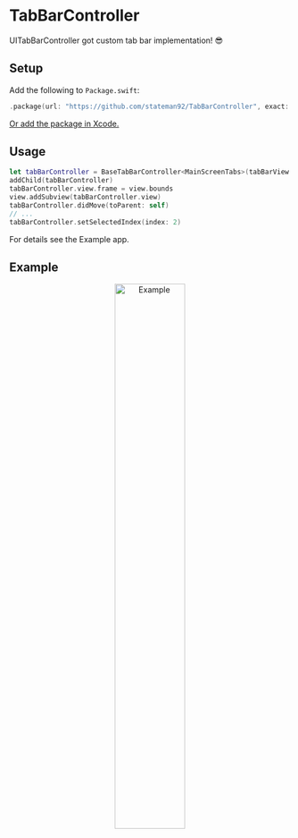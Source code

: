 # TabBarController
UITabBarController got custom tab bar implementation! 😎

## Setup

Add the following to `Package.swift`:

```swift
.package(url: "https://github.com/stateman92/TabBarController", exact: .init(0, 0, 2))
```

[Or add the package in Xcode.](https://developer.apple.com/documentation/xcode/adding-package-dependencies-to-your-app)

## Usage

```swift
let tabBarController = BaseTabBarController<MainScreenTabs>(tabBarView: AdaptiveTabBar(selectedColor: .red, unselectedColor: .blue))
addChild(tabBarController)
tabBarController.view.frame = view.bounds
view.addSubview(tabBarController.view)
tabBarController.didMove(toParent: self)
// ...
tabBarController.setSelectedIndex(index: 2)
```

For details see the Example app.

## Example

<p style="text-align:center;"><img src="https://github.com/stateman92/TabBarController/blob/main/Resources/screenrecording.gif?raw=true" width="50%" alt="Example"></p>

